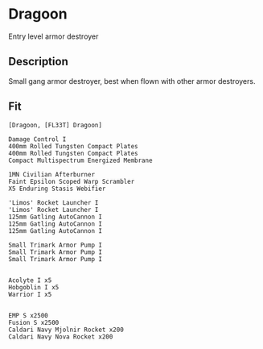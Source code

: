 # Dragoon

Entry level armor destroyer


## Description
Small gang armor destroyer, best when flown with other armor destroyers. 

## Fit

```
[Dragoon, [FL33T] Dragoon]

Damage Control I
400mm Rolled Tungsten Compact Plates
400mm Rolled Tungsten Compact Plates
Compact Multispectrum Energized Membrane

1MN Civilian Afterburner
Faint Epsilon Scoped Warp Scrambler
X5 Enduring Stasis Webifier

'Limos' Rocket Launcher I
'Limos' Rocket Launcher I
125mm Gatling AutoCannon I
125mm Gatling AutoCannon I
125mm Gatling AutoCannon I

Small Trimark Armor Pump I
Small Trimark Armor Pump I
Small Trimark Armor Pump I


Acolyte I x5
Hobgoblin I x5
Warrior I x5


EMP S x2500
Fusion S x2500
Caldari Navy Mjolnir Rocket x200
Caldari Navy Nova Rocket x200
```